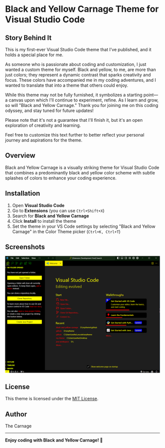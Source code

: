 # Black and Yellow Carnage Theme for Visual Studio Code

## Story Behind It

This is my first-ever Visual Studio Code theme that I've published, and it holds a special place for me. 

As someone who is passionate about coding and customization, I just wanted a custom theme for myself. Black and yellow, to me, are more than just colors; they represent a dynamic contrast that sparks creativity and focus. These colors have accompanied me in my coding adventures, and I wanted to translate that into a theme that others could enjoy.

While this theme may not be fully furnished, it symbolizes a starting point—a canvas upon which I'll continue to experiment, refine. As I learn and grow, so will "Black and Yellow Carnage." Thank you for joining me on this coding odyssey, and stay tuned for future updates!

Please note that it's not a guarantee that I'll finish it, but it's an open exploration of creativity and learning.

Feel free to customize this text further to better reflect your personal journey and aspirations for the theme.

## Overview

Black and Yellow Carnage is a visually striking theme for Visual Studio Code that combines a predominantly black and yellow color scheme with subtle splashes of colors to enhance your coding experience.

## Installation

1. Open **Visual Studio Code**
2. Go to **Extensions** (you can use `Ctrl+Shift+X`)
3. Search for **Black and Yellow Carnage**
4. Click **Install** to install the theme
5. Set the theme in your VS Code settings by selecting "Black and Yellow Carnage" in the Color Theme picker (`Ctrl+K, Ctrl+T`)

## Screenshots
![Black and Yellow Carnage Theme](https://github.com/carnage111/black-and-yellow-carnage/blob/main/images/preview.png)

## License

This theme is licensed under the [MIT License](LICENSE.md).

## Author

The Carnage

---

**Enjoy coding with Black and Yellow Carnage! 🚀**
